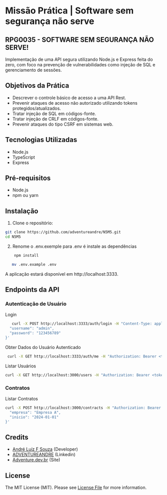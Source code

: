 # Missão Prática | Software sem segurança não serve

## RPG0035 - SOFTWARE SEM SEGURANÇA NÃO SERVE!

Implementação de uma API segura utilizando Node.js e Express feita do zero, com foco na prevenção de vulnerabilidades como injeção de SQL e gerenciamento de sessões.

## Objetivos da Prática

- Descrever o controle básico de acesso a uma API Rest.
- Prevenir ataques de acesso não autorizado utilizando tokens protegidos/atualizados.
- Tratar injeção de SQL em códigos-fonte.
- Tratar injeção de CRLF em códigos-fonte.
- Prevenir ataques do tipo CSRF em sistemas web.

## Tecnologias Utilizadas

- Node.js
- TypeScript
- Express

## Pré-requisitos

- Node.js
- npm ou yarn

## Instalação

1. Clone o repositório:

```bash
git clone https://github.com/adventureandre/N5M5.git
cd N5M5
```
2. Renome o .env.exemple para .env é instale as dependências

```bash
    npm install
```
```bash
   mv .env.example .env
```
A aplicação estará disponível em http://localhost:3333.

## Endpoints da API
### Autenticação de Usuário

Login

```bash
   curl -X POST http://localhost:3333/auth/login -H "Content-Type: application/json" -d '{
  "username": "admin",
  "password": "123456789"
}'
```
Obter Dados do Usuário Autenticado
```bash
 curl -X GET http://localhost:3333/auth/me -H "Authorization: Bearer <token>"
```

Listar Usuários
```bash
curl -X GET http://localhost:3000/users -H "Authorization: Bearer <token>"
```

### Contratos

Listar Contratos
```bash
curl -X POST http://localhost:3000/contracts -H "Authorization: Bearer <token>" -H "Content-Type: application/json" -d '{
  "empresa": "Empresa A",
  "inicio": "2024-01-01"
}'
```


## Credits

- [André Luíz F Souza](https://github.com/adventureandre) (Developer)
- [ADVENTUREANDRE](https://www.linkedin.com/in/adventureandre) (Linkedin)
- [Adventure.dev.br](https://adventure.dev.br) (Site)

## License

The MIT License (MIT). Please see [License File](https://github.com/adventureandre/Lib/blob/main/LICENSE) for more information.
